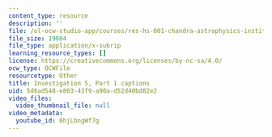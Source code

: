 ```yaml
---
content_type: resource
description: ''
file: /ol-ocw-studio-app/courses/res-hs-001-chandra-astrophysics-institute/0hjLbngWf7g_captions.webvtt
file_size: 19084
file_type: application/x-subrip
learning_resource_types: []
license: https://creativecommons.org/licenses/by-nc-sa/4.0/
ocw_type: OCWFile
resourcetype: Other
title: Investigation 5, Part 1 captions
uid: 5d6ad548-e803-43f9-a90a-d52d40bd82e2
video_files:
  video_thumbnail_file: null
video_metadata:
  youtube_id: 0hjLbngWf7g
---
```

